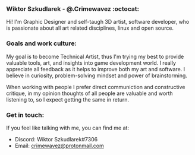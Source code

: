 ### Wiktor Szkudlarek - @.Crimewavez :octocat:
Hi! I'm Graphic Designer and self-taugh 3D artist, software developer, who is passionate about all art related disciplines, linux and open source. 

### Goals and work culture:
My goal is to become Technical Artist, thus I'm trying my best to provide valuable tools, art, and insights into game development world. I really appreciate all feedback as it helps to improve both my art and software. I believe in curiosity, problem-solving mindset and power of brainstorming.

When working with people I prefer direct communiction and constructive critique, in my opinion thoughts of all people are valuable and worth listening to, so I expect getting the same in return.

### Get in touch:
If you feel like talking with me, you can find me at:
- Discord: Wiktor Szkudlarek#7306
- Email: crimewavez@protonmail.com
<!--
**Crimewavezz/Crimewavezz** is a ✨ _special_ ✨ repository because its `README.md` (this file) appears on your GitHub profile.

Here are some ideas to get you started:

- 🔭 I’m currently working on ...
- 🌱 I’m currently learning ...
- 👯 I’m looking to collaborate on ...
- 🤔 I’m looking for help with ...
- 💬 Ask me about ...
- 📫 How to reach me: ...
- 😄 Pronouns: ...
- ⚡ Fun fact: ...
-->
